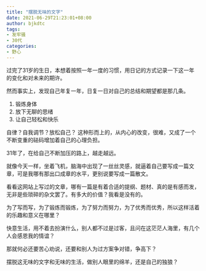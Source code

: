 ```yaml
---
title: "摆脱无味的文字"
date: 2021-06-29T21:23:01+08:00
author: bjkdtc
tags:
- 发牢骚
- 30代
categories:
- 野心
---
```


过完了31岁的生日，本想着按照一年一度的习惯，用日记的方式记录一下这一年的变化和对未来的期许。

然而事实上，发现自己年复一年，日复一日对自己的总结和期望都是那几条。

1. 锻炼身体
2. 放下无聊的思绪
3. 让自己轻松和快乐

自律？自我调节？放松自己？ 这种形而上的，从内心的改变，很难，又成了一个不断变重的砝码增加着自己的心理负担。

31年了，在给自己不断加压的路上，越走越远。

就像今天一样，坐着飞机，脑海中出现了一丝丝灵感，就逼着自己要写成一篇文章，可是我哪有那出口成章的水平，更别说要写成一篇散文。

看看这网站上写过的文章，哪有一篇是有着合适的提纲、题材、真的是有感而发，无非是些琐碎的杂文罢了。有多大的价值？我看是没有的。

为了写而写，为了锻炼而锻炼，为了努力而努力，为了优秀而优秀，所以这样活着的乐趣和意义在哪里？

快意生活，用不着去扮演什么，别人都不过是过客，且问在这茫茫人海里，有几个人会感恩我的情谊？

那就何必还要苦心劝说，还要和别人为过方案争对错，争高下？

摆脱这无味的文字和无味的生活，做别人眼里的绵羊，还是自己的独狼？

